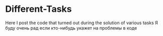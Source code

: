 # Different-Tasks
Here I post the code that turned out during the solution of various tasks
Я буду очень рад если кто-нибудь укажет на проблемы в коде
